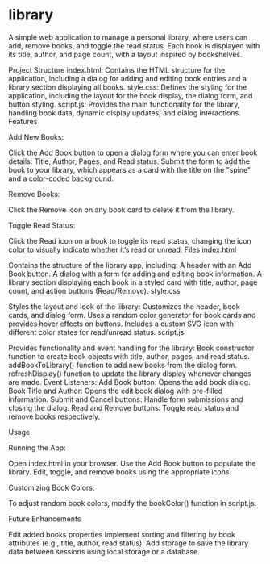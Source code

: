 # library

A simple web application to manage a personal library, where users can add, remove books, and toggle the read status. Each book is displayed with its title, author, and page count, with a layout inspired by bookshelves.

Project Structure
index.html: Contains the HTML structure for the application, including a dialog for adding and editing book entries and a library section displaying all books.
style.css: Defines the styling for the application, including the layout for the book display, the dialog form, and button styling.
script.js: Provides the main functionality for the library, handling book data, dynamic display updates, and dialog interactions.
Features

Add New Books:

Click the Add Book button to open a dialog form where you can enter book details: Title, Author, Pages, and Read status.
Submit the form to add the book to your library, which appears as a card with the title on the "spine" and a color-coded background.

Remove Books:

Click the Remove icon on any book card to delete it from the library.

Toggle Read Status:

Click the Read icon on a book to toggle its read status, changing the icon color to visually indicate whether it’s read or unread.
Files
index.html

Contains the structure of the library app, including:
A header with an Add Book button.
A dialog with a form for adding and editing book information.
A library section displaying each book in a styled card with title, author, page count, and action buttons (Read/Remove).
style.css

Styles the layout and look of the library:
Customizes the header, book cards, and dialog form.
Uses a random color generator for book cards and provides hover effects on buttons.
Includes a custom SVG icon with different color states for read/unread status.
script.js

Provides functionality and event handling for the library:
Book constructor function to create book objects with title, author, pages, and read status.
addBookToLibrary() function to add new books from the dialog form.
refreshDisplay() function to update the library display whenever changes are made.
Event Listeners:
Add Book button: Opens the add book dialog.
Book Title and Author: Opens the edit book dialog with pre-filled information.
Submit and Cancel buttons: Handle form submissions and closing the dialog.
Read and Remove buttons: Toggle read status and remove books respectively.

Usage

Running the App:

Open index.html in your browser.
Use the Add Book button to populate the library.
Edit, toggle, and remove books using the appropriate icons.

Customizing Book Colors:

To adjust random book colors, modify the bookColor() function in script.js.

Future Enhancements

Edit added books properties
Implement sorting and filtering by book attributes (e.g., title, author, read status).
Add storage to save the library data between sessions using local storage or a database.
